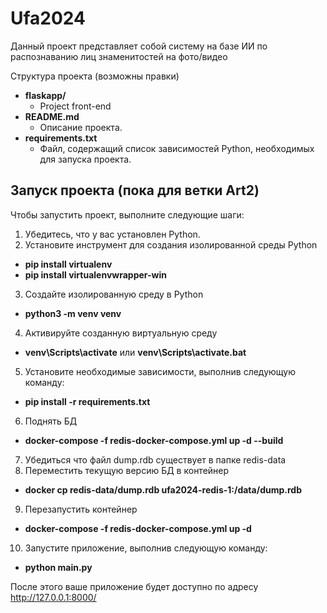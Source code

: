 # Ufa2024
Данный проект представляет собой систему на базе ИИ по распознаванию лиц знаменитостей на фото/видео

Структура проекта (возможны правки)

- **flaskapp/**
  - Project front-end
- **README.md**
  - Описание проекта.
- **requirements.txt**
  - Файл, содержащий список зависимостей Python, необходимых для запуска проекта.

## Запуск проекта (пока для ветки Art2)

Чтобы запустить проект, выполните следующие шаги:

1. Убедитесь, что у вас установлен Python.
2. Установите инструмент для создания изолированной среды Python 
- **pip install virtualenv**
- **pip install virtualenvwrapper-win**
3. Создайте изолированную среду в Python 
- **python3 -m venv venv**
4. Активируйте созданную виртуальную среду
- **venv\Scripts\activate** или **venv\Scripts\activate.bat**
5. Установите необходимые зависимости, выполнив следующую команду:
- **pip install -r requirements.txt**
6. Поднять БД
- **docker-compose -f redis-docker-compose.yml up -d --build**
7. Убедиться что файл dump.rdb существует в папке redis-data
8. Переместить текущую версию БД в контейнер
- **docker cp redis-data/dump.rdb ufa2024-redis-1:/data/dump.rdb**
9. Перезапустить контейнер
- **docker-compose -f redis-docker-compose.yml up -d**
10. Запустите приложение, выполнив следующую команду:
- **python main.py**
   
После этого ваше приложение будет доступно по адресу http://127.0.0.1:8000/

